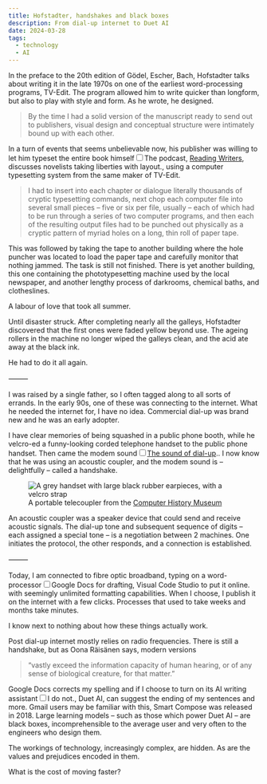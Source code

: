 ```yaml
---
title: Hofstadter, handshakes and black boxes
description: From dial-up internet to Duet AI
date: 2024-03-28
tags:
  - technology
  - AI 
---
```


In the preface to the 20th edition of Gödel, Escher, Bach, Hofstadter talks about writing it in the late 1970s on one of the earliest word-processing programs, TV-Edit. The program allowed him to write quicker than longform, but also to play with style and form. As he wrote, he designed.  

> By the time I had a solid version of the manuscript ready to send out to publishers, visual design and conceptual structure were intimately bound up with each other.

In a turn of events that seems unbelievable now, his publisher was willing to let him typeset the entire book himself<label for="sn-design-yourself" class="margin-toggle sidenote-number"></label><input type="checkbox" id="sn-design-yourself" class="margin-toggle"/><span class="sidenote">The podcast, <a href="https://www.windytan.com/2012/11/the-sound-of-dialup-pictured.html">Reading Writers</a>, discusses novelists taking liberties with layout.</span>, using a computer typesetting system from the same maker of TV-Edit.

> I had to insert into each chapter or dialogue literally thousands of cryptic typesetting commands, next chop each computer file into several small pieces – five or six per file, usually – each of which had to be run through a series of two computer programs, and then each of the resulting output files had to be punched out physically as a cryptic pattern of myriad holes on a long, thin roll of paper tape.

This was followed by taking the tape to another building where the hole puncher was located to load the paper tape and carefully monitor that nothing jammed. The task is still not finished. There is yet another building, this one containing the phototypesetting machine used by the local newspaper, and another lengthy process of darkrooms, chemical baths, and clotheslines.

A labour of love that took all summer.

Until disaster struck. After completing nearly all the galleys, Hofstadter discovered that the first ones were faded yellow beyond use. The ageing rollers in the machine no longer wiped the galleys clean, and the acid ate away at the black ink.

He had to do it all again.

⸻ 

I was raised by a single father, so I often tagged along to all sorts of errands. In the early 90s, one of these was connecting to the internet. What he needed the internet for, I have no idea. Commercial dial-up was brand new and he was an early adopter.

I have clear memories of being squashed in a public phone booth, while he velcro-ed a funny-looking corded telephone handset to the public phone handset. Then came the modem sound<label for="sn-modem" class="margin-toggle sidenote-number"></label><input type="checkbox" id="sn-modem" class="margin-toggle"/><span class="sidenote"><a href="https://www.windytan.com/2012/11/the-sound-of-dialup-pictured.html">The sound of dial-up</a>.</span>. I now know that he was using an acoustic coupler, and the modem sound is – delightfully – called a handshake.

<figure>
  <img src="https://archive.computerhistory.org/resources/access/physical-object/2008/07/102696600.01.01.lg.JPG" alt="A grey handset with large black rubber earpieces, with a velcro strap">
  <figcaption class="small-text">A portable telecoupler from the <a href="https://www.computerhistory.org/collections/catalog/102696600">Computer History Museum</a></figcaption>
</figure>

An acoustic coupler was a speaker device that could send and receive acoustic signals. The dial-up tone and subsequent sequence of digits – each assigned a special tone – is a negotiation between 2 machines. One initiates the protocol, the other responds, and a connection is established.

⸻

Today, I am connected to fibre optic broadband, typing on a word-processor<label for="sn-online-tools" class="margin-toggle sidenote-number"></label><input type="checkbox" id="sn-online-tools" class="margin-toggle"/><span class="sidenote">Google Docs for drafting, Visual Code Studio to put it online.</span> with seemingly unlimited formatting capabilities. When I choose, I publish it on the internet with a few clicks. Processes that used to take weeks and months take minutes.

I know next to nothing about how these things actually work.

Post dial-up internet mostly relies on radio frequencies. There is still a handshake, but as Oona Räisänen says, modern versions

> “vastly exceed the information capacity of human hearing, or of any sense of biological creature, for that matter.”

<p>Google Docs corrects my spelling and if I choose to turn on its AI writing assistant<label for="sn-ai-choice" class="margin-toggle sidenote-number"></label><input type="checkbox" id="sn-ai-choice" class="margin-toggle"/><span class="sidenote">I do not.</span>, Duet AI, can suggest the ending of my sentences and more. Gmail users may be familiar with this, Smart Compose was released in 2018. Large learning models – such as those which power Duet AI – are black boxes, incomprehensible to the average user and very often to the engineers who design them.</p>

The workings of technology, increasingly complex, are hidden. As are the values and prejudices encoded in them.

What is the cost of moving faster?
